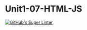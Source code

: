 # Unit1-07-HTML-JS
[![GitHub's Super Linter](https://github.com/Messi-Sui/Unit1-07-HTML-JS/workflows/GitHub's%20Super%20Linter/badge.svg)](https://github.com/Messi-Sui/Unit1-07-HTML-JS/actions)
